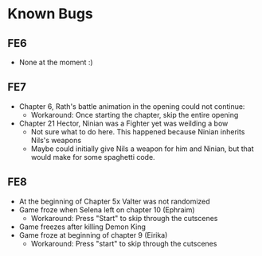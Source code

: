 # Known Bugs

## FE6
 - None at the moment :)

## FE7
 - Chapter 6, Rath's battle animation in the opening could not continue:
    - Workaround: Once starting the chapter, skip the entire opening
 - Chapter 21 Hector, Ninian was a Fighter yet was weilding a bow
    - Not sure what to do here. This happened because Ninian inherits Nils's weapons
    - Maybe could initially give Nils a weapon for him and Ninian, but that would make for some spaghetti code.

## FE8
 - At the beginning of Chapter 5x Valter was not randomized
 - Game froze when Selena left on chapter 10 (Ephraim)
    - Workaround: Press "Start" to skip through the cutscenes
 - Game freezes after killing Demon King
 - Game froze at beginning of chapter 9 (Eirika)
    - Workaround: Press "start" to skip through the cutscenes
